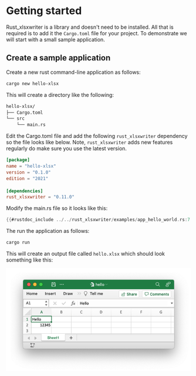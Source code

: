 # Getting started

Rust_xlsxwriter is a library and doesn't need to be installed. All that is
required is to add it the `Cargo.toml` file for your project. To demonstrate we
will start with a small sample application.

## Create a sample application

Create a new rust command-line application as follows:

```bash
cargo new hello-xlsx
```

This will create a directory like the following:

```bash
hello-xlsx/
├── Cargo.toml
└── src
    └── main.rs
```

Edit the Cargo.toml file and add the following `rust_xlsxwriter` dependency
so the file looks like below. Note, `rust_xlsxwriter` adds new features
regularly do make sure you use the latest version.


```toml
[package]
name = "hello-xlsx"
version = "0.1.0"
edition = "2021"

[dependencies]
rust_xlsxwriter = "0.11.0"
```

Modify the main.rs file so it looks like this:

```rust
{{#rustdoc_include ../../rust_xlsxwriter/examples/app_hello_world.rs:7:}}
```

The run the application as follows:

```bash
cargo run
```

This will create an output file called `hello.xlsx` which should look
something like this:

![Image of hello world Excel output](images/hello.png)
